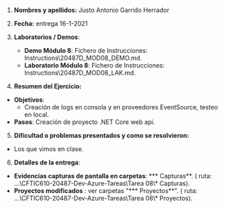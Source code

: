 1. **Nombres y apellidos:** Justo Antonio Garrido Herrador

2. **Fecha:** entrega 16-1-2021

3. **Laboratorios / Demos**: 
   - **Demo Módulo 8**: Fichero de Instrucciones: Instructions\20487D_MOD08_DEMO.md. 
   - **Laboratorio Módulo 8**: Fichero de Instrucciones: Instructions\20487D_MOD08_LAK.md.
   
4. **Resumen del Ejercicio:**
* **Objetivos**: 
     * Creación de logs en consola y en proveedores EventSource, testeo en local.
* **Pasos**:  Creación de proyecto .NET Core web api.

5. **Dificultad o problemas presentados y como se resolvieron:**  
* Los que vimos en clase.
  
6. **Detalles de la entrega**: 
* **Evidencias capturas de pantalla en carpetas**: *** Capturas**. ( ruta: ...\\CFTIC610-20487-Dev-Azure-Tareas\Tarea 08\\* Capturas).
* **Proyectos modificados** : ver carpetas "*** Proyectos**". ( ruta: ...\CFTIC610-20487-Dev-Azure-Tareas\Tarea 08\\* Proyectos).

